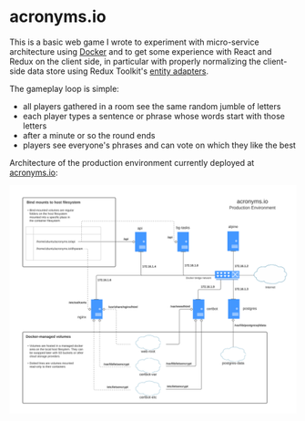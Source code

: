 # acronyms.io

This is a basic web game I wrote to experiment with micro-service architecture using [Docker](https://docs.docker.com/compose/) and to get some experience with React and Redux on the client side, in particular with properly normalizing the client-side data store using Redux Toolkit's [entity adapters](https://redux-toolkit.js.org/api/createEntityAdapter).

The gameplay loop is simple:

* all players gathered in a room see the same random jumble of letters
* each player types a sentence or phrase whose words start with those letters
* after a minute or so the round ends
* players see everyone's phrases and can vote on which they like the best

Architecture of the production environment currently deployed at [acronyms.io](https://acronyms.io):

![production acronyms.io](specs/production-enviro.png "acronyms.io Production Environment")

